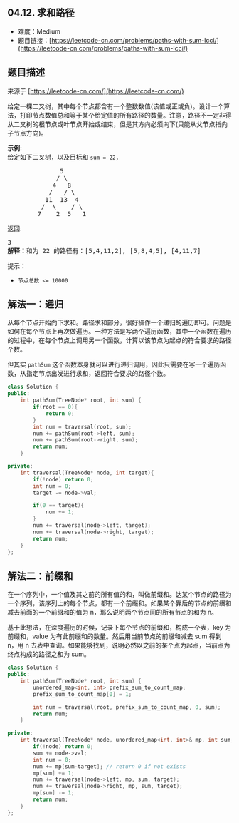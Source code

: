 ##  04.12. 求和路径

- 难度：Medium
- 题目链接：[https://leetcode-cn.com/problems/paths-with-sum-lcci/](https://leetcode-cn.com/problems/paths-with-sum-lcci/)


## 题目描述

来源于 [https://leetcode-cn.com/](https://leetcode-cn.com/)

<p>给定一棵二叉树，其中每个节点都含有一个整数数值(该值或正或负)。设计一个算法，打印节点数值总和等于某个给定值的所有路径的数量。注意，路径不一定非得从二叉树的根节点或叶节点开始或结束，但是其方向必须向下(只能从父节点指向子节点方向)。</p>

<p><strong>示例:</strong><br>
给定如下二叉树，以及目标和&nbsp;<code>sum = 22</code>，</p>

<pre>              5
             / \
            4   8
           /   / \
          11  13  4
         /  \    / \
        7    2  5   1
</pre>

<p>返回:</p>

<pre>3
<strong>解释：</strong>和为 22&nbsp;的路径有：[5,4,11,2], [5,8,4,5], [4,11,7]</pre>

<p>提示：</p>

<ul>
	<li><code>节点总数 &lt;= 10000</code></li>
</ul>


## 解法一：递归

从每个节点开始向下求和。路径求和部分，很好操作一个递归的遍历即可。问题是如何在每个节点上再次做遍历。一种方法是写两个遍历函数，其中一个函数在遍历的过程中，在每个节点上调用另一个函数，计算以该节点为起点的符合要求的路径个数。

但其实 `pathSum` 这个函数本身就可以进行递归调用，因此只需要在写一个遍历函数，从指定节点出发进行求和，返回符合要求的路径个数。

```c++
class Solution {
public:
    int pathSum(TreeNode* root, int sum) {
        if(root == 0){
            return 0;
        }
        int num = traversal(root, sum);
        num += pathSum(root->left, sum);
        num += pathSum(root->right, sum);
        return num;
    }

private:
    int traversal(TreeNode* node, int target){
        if(!node) return 0;
        int num = 0;
        target -= node->val;

        if(0 == target){
            num += 1;
        }
        num += traversal(node->left, target);
        num += traversal(node->right, target);
        return num;
    }
};
```

## 解法二：前缀和

在一个序列中，一个值及其之前的所有值的和，叫做前缀和。达某个节点的路径为一个序列，该序列上的每个节点，都有一个前缀和。如果某个靠后的节点的前缀和减去前面的一个前缀和的值为 n，那么说明两个节点间的所有节点的和为 n。

基于此想法，在深度遍历的时候，记录下每个节点的前缀和，构成一个表，key 为前缀和，value 为有此前缀和的数量。然后用当前节点的前缀和减去 sum 得到 n，用 n 去表中查询。如果能够找到，说明必然以之前的某个点为起点，当前点为终点构成的路径之和为 sum。

```c++
class Solution {
public:
    int pathSum(TreeNode* root, int sum) {
        unordered_map<int, int> prefix_sum_to_count_map;
        prefix_sum_to_count_map[0] = 1;

        int num = traversal(root, prefix_sum_to_count_map, 0, sum);
        return num;
    }

private:
    int traversal(TreeNode* node, unordered_map<int, int>& mp, int sum, int target){
        if(!node) return 0;
        sum += node->val;
        int num = 0;
        num += mp[sum-target]; // return 0 if not exists
        mp[sum] += 1;
        num += traversal(node->left, mp, sum, target);
        num += traversal(node->right, mp, sum, target);
        mp[sum] -= 1;
        return num;
    }
};
```